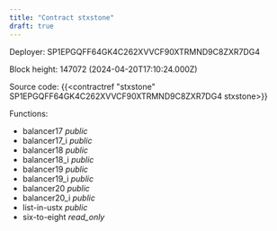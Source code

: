 ```yaml
---
title: "Contract stxstone"
draft: true
---
```

Deployer: SP1EPGQFF64GK4C262XVVCF90XTRMND9C8ZXR7DG4


 



Block height: 147072 (2024-04-20T17:10:24.000Z)

Source code: {{<contractref "stxstone" SP1EPGQFF64GK4C262XVVCF90XTRMND9C8ZXR7DG4 stxstone>}}

Functions:

* balancer17 _public_
* balancer17_i _public_
* balancer18 _public_
* balancer18_i _public_
* balancer19 _public_
* balancer19_i _public_
* balancer20 _public_
* balancer20_i _public_
* list-in-ustx _public_
* six-to-eight _read_only_
